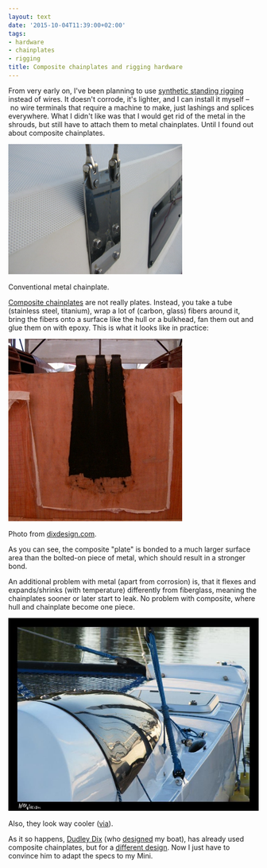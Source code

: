 ```yaml
---
layout: text
date: '2015-10-04T11:39:00+02:00'
tags:
- hardware
- chainplates
- rigging
title: Composite chainplates and rigging hardware
---
```


From very early on, I've been planning to use [synthetic standing rigging](/2014/08/06/dynex-dux-fiber-rigging-after-6-000-sea-miles.html) instead of wires. It doesn't corrode, it's lighter, and I can install it myself – no wire terminals that require a machine to make, just lashings and splices everywhere. What I didn't like was that I would get rid of the metal in the shrouds, but still have to attach them to metal chainplates. Until I found out about composite chainplates.

<img src="/photos/chainplate.jpg" width="350" alt="metal chainplate">

Conventional metal chainplate.

[Composite chainplates](https://www.morganscloud.com/2013/01/27/a-better-chain-plate/) are not really plates. Instead, you take a tube (stainless steel, titanium), wrap a lot of (carbon, glass) fibers around it, bring the fibers onto a surface like the hull or a bulkhead, fan them out and glue them on with epoxy. This is what it looks like in practice:

![Composite chainplate](/photos/composite-chainplate.jpg)

Photo from [dixdesign.com](http://www.dixdesign.com/dh550%20build3.htm).

As you can see, the composite "plate" is bonded to a much larger surface area than the bolted-on piece of metal, which should result in a stronger bond.

An additional problem with metal (apart from corrosion) is, that it flexes and expands/shrinks (with temperature) differently from fiberglass, meaning the chainplates sooner or later start to leak. No problem with composite, where hull and chainplate become one piece.

<img src="/photos/synthetic-shrouds.jpg" width="550" alt="Synthetic chainplates and shrouds">

Also, they look way cooler ([via](http://stiletto.wildjibe.com/portfolio/Port_2012/photo_23.jpg)).

As it so happens, [Dudley Dix](http://www.dixdesign.com/) (who [designed](http://www.dixdesign.com/didiminiMk3.htm) my boat), has already used composite chainplates, but for a [different design](http://www.dixdesign.com/55cat.htm). Now I just have to convince him to adapt the specs to my Mini.
